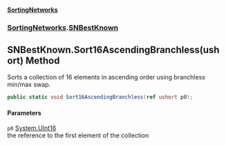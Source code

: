 #### [SortingNetworks](index.md 'index')
### [SortingNetworks](SortingNetworks.md 'SortingNetworks').[SNBestKnown](SortingNetworks_SNBestKnown.md 'SortingNetworks.SNBestKnown')
## SNBestKnown.Sort16AscendingBranchless(ushort) Method
Sorts a collection of 16 elements in ascending order using branchless min/max swap.  
```csharp
public static void Sort16AscendingBranchless(ref ushort p0);
```
#### Parameters
<a name='SortingNetworks_SNBestKnown_Sort16AscendingBranchless(ushort)_p0'></a>
`p0` [System.UInt16](https://docs.microsoft.com/en-us/dotnet/api/System.UInt16 'System.UInt16')  
the reference to the first element of the collection
  
